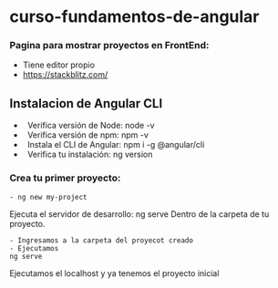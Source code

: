 # curso-fundamentos-de-angular

### Pagina para mostrar proyectos en FrontEnd: 
- Tiene editor propio
- https://stackblitz.com/

## Instalacion de Angular CLI
-   Verifica versión de Node: node -v
-   Verifica versión de npm: npm -v
-   Instala el CLI de Angular: npm i -g @angular/cli
-   Verifica tu instalación: ng version
### Crea tu primer proyecto: 
	- ng new my-project

    
Ejecuta el servidor de desarrollo: ng serve Dentro de la carpeta de tu proyecto.

	- Ingresamos a la carpeta del proyecot creado 
	- Ejecutamos 
	ng serve
Ejecutamos el localhost y ya tenemos el proyecto inicial